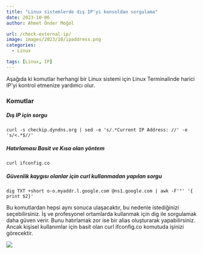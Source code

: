 ```yaml
---
title: "Linux sistemlerde dış IP'yi konsoldan sorgulama"
date: 2023-10-06
author: Ahmet Önder Moğol

url: /check-external-ip/
image: images/2023/10/ipaddress.png
categories:
  - Linux

tags: [Linux, IP]  
---
```

Aşağıda ki komutlar herhangi bir Linux sistemi için Linux Terminalinde harici IP'yi kontrol etmenize yardımcı olur.<!--more-->

### Komutlar

##### Dış IP için sorgu

`curl -s checkip.dyndns.org | sed -e 's/.*Current IP Address: //' -e 's/<.*$//'`

##### Hatırlaması Basit ve Kısa olan yöntem

`curl ifconfig.co`

##### Güvenlik kaygısı olanlar için curl kullanmadan yapılan sorgu

`dig TXT +short o-o.myaddr.l.google.com @ns1.google.com | awk -F'"' '{ print $2}'`

Bu komutlardan hepsi aynı sonuca ulaşacaktır, bu nedenle istediğinizi seçebilirsiniz. 
İş ve profesyonel ortamlarda kullanmak için dig ile sorgulamak daha güven verir. 
Bunu hatırlamak zor ise bir alias oluşturarak yapabilirsiniz.
Ancak kişisel kullanımlar için basit olan curl ifconfig.co komutuda işinizi görecektir.

![](/images/2023/10/ipaddress.png)

